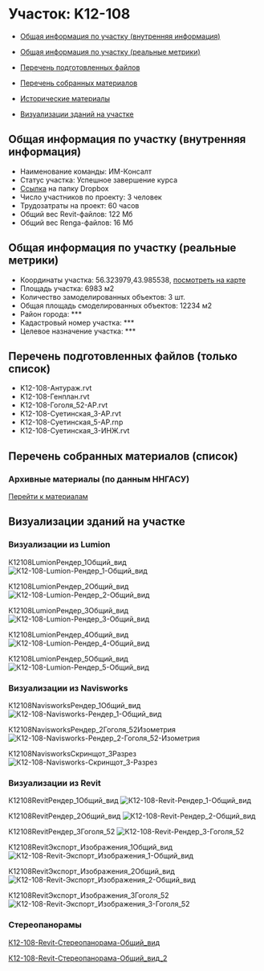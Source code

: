 # Участок: K12-108

* [Общая информация по участку (внутренняя информация)](#Chapter1)

* [Общая информация по участку (реальные метрики)](#Chapter2)

* [Перечень подготовленных файлов](#Chapter3)

* [Перечень собранных материалов](#Chapter4)

* [Исторические материалы](#Chapter5)

* [Визуализации зданий на участке](#Chapter6)

## <a id="Chapter1"></a> Общая информация по участку (внутренняя информация)
+ Наименование команды: ИМ-Консалт
+ Статус участка: Успешное завершение курса
+ [Ссылка](https://www.dropbox.com/sh/wvvgv1nw1iqred9/AACliidRyTAR9dwA94EU7LU8a/K12_108?dl=0) на папку Dropbox
+ Число участников по проекту: 3 человек
+ Трудозатраты на проект: 60 часов
+ Общий вес Revit-файлов: 122 Мб
+ Общий вес Renga-файлов: 16 Мб
## <a id="Chapter2"></a> Общая информация по участку (реальные метрики)
+ Координаты участка: 56.323979,43.985538, [посмотреть на карте](https://yandex.ru/maps/47/nizhny-novgorod/?ll=43.985538%2C56.323979&z=19)
+ Площадь участка: 6983 м2
+ Количество замоделированных объектов: 3 шт.
+ Общая площадь смоделированных объектов: 12234 м2
+ Район города: *** 
+ Кадастровый номер участка: *** 
+ Целевое назначение участка: *** 
## <a id="Chapter3"></a> Перечень подготовленных файлов (только список)
+ K12-108-Антураж.rvt
+ K12-108-Генплан.rvt
+ K12-108-Гоголя_52-АР.rvt
+ K12-108-Суетинская_3-АР.rvt
+ K12-108-Суетинская_5-АР.rnp
+ К12-108-Суетинская_3-ИНЖ.rvt
## <a id="Chapter4"></a> Перечень собранных материалов (список)
### <a id="Chapter5"></a> Архивные материалы (по данным ННГАСУ)
[Перейти к материалам](/BuidingsInfo/175c17f5-16de-4c95-860d-21270760d2f7/About.md)
## <a id="Chapter6"></a> Визуализации зданий на участке
### Визуализации из Lumion
К12108LumionРендер_1Общий_вид
![К12-108-Lumion-Рендер_1-Общий_вид](/Images/K12_108/К12-108-Lumion-Рендер_1-Общий_вид_Compressed.jpg)

К12108LumionРендер_2Общий_вид
![К12-108-Lumion-Рендер_2-Общий_вид](/Images/K12_108/К12-108-Lumion-Рендер_2-Общий_вид_Compressed.jpg)

К12108LumionРендер_3Общий_вид
![К12-108-Lumion-Рендер_3-Общий_вид](/Images/K12_108/К12-108-Lumion-Рендер_3-Общий_вид_Compressed.jpg)

К12108LumionРендер_4Общий_вид
![К12-108-Lumion-Рендер_4-Общий_вид](/Images/K12_108/К12-108-Lumion-Рендер_4-Общий_вид_Compressed.jpg)

К12108LumionРендер_5Общий_вид
![К12-108-Lumion-Рендер_5-Общий_вид](/Images/K12_108/К12-108-Lumion-Рендер_5-Общий_вид_Compressed.jpg)

### Визуализации из Navisworks
К12108NavisworksРендер_1Общий_вид
![К12-108-Navisworks-Рендер_1-Общий_вид](/Images/K12_108/К12-108-Navisworks-Рендер_1-Общий_вид_Compressed.jpg)

К12108NavisworksРендер_2Гоголя_52Изометрия
![К12-108-Navisworks-Рендер_2-Гоголя_52-Изометрия](/Images/K12_108/К12-108-Navisworks-Рендер_2-Гоголя_52-Изометрия_Compressed.jpg)

К12108NavisworksСкринщот_3Разрез
![К12-108-Navisworks-Скринщот_3-Разрез](/Images/K12_108/К12-108-Navisworks-Скринщот_3-Разрез_Compressed.jpg)

### Визуализации из Revit
К12108RevitРендер_1Общий_вид
![К12-108-Revit-Рендер_1-Общий_вид](/Images/K12_108/К12-108-Revit-Рендер_1-Общий_вид_Compressed.jpg)

К12108RevitРендер_2Общий_вид
![К12-108-Revit-Рендер_2-Общий_вид](/Images/K12_108/К12-108-Revit-Рендер_2-Общий_вид_Compressed.jpg)

К12108RevitРендер_3Гоголя_52
![К12-108-Revit-Рендер_3-Гоголя_52](/Images/K12_108/К12-108-Revit-Рендер_3-Гоголя_52_Compressed.jpg)

К12108RevitЭкспорт_Изображения_1Общий_вид
![К12-108-Revit-Экспорт_Изображения_1-Общий_вид](/Images/K12_108/К12-108-Revit-Экспорт_Изображения_1-Общий_вид_Compressed.jpg)

К12108RevitЭкспорт_Изображения_2Общий_вид
![К12-108-Revit-Экспорт_Изображения_2-Общий_вид](/Images/K12_108/К12-108-Revit-Экспорт_Изображения_2-Общий_вид_Compressed.jpg)

К12108RevitЭкспорт_Изображения_3Гоголя_52
![К12-108-Revit-Экспорт_Изображения_3-Гоголя_52](/Images/K12_108/К12-108-Revit-Экспорт_Изображения_3-Гоголя_52_Compressed.jpg)

### Стереопанорамы
[К12-108-Revit-Стереопанорама-Общий_вид](https://pano.autodesk.com/pano.html?url=jpgs/0bdec3e2-2610-4e54-84e8-eab492752d9c&version=2)

[К12-108-Revit-Стереопанорама-Общий_вид_2](https://pano.autodesk.com/pano.html?url=jpgs/0f55d735-0344-4618-a07b-209720995ccc&version=2)

